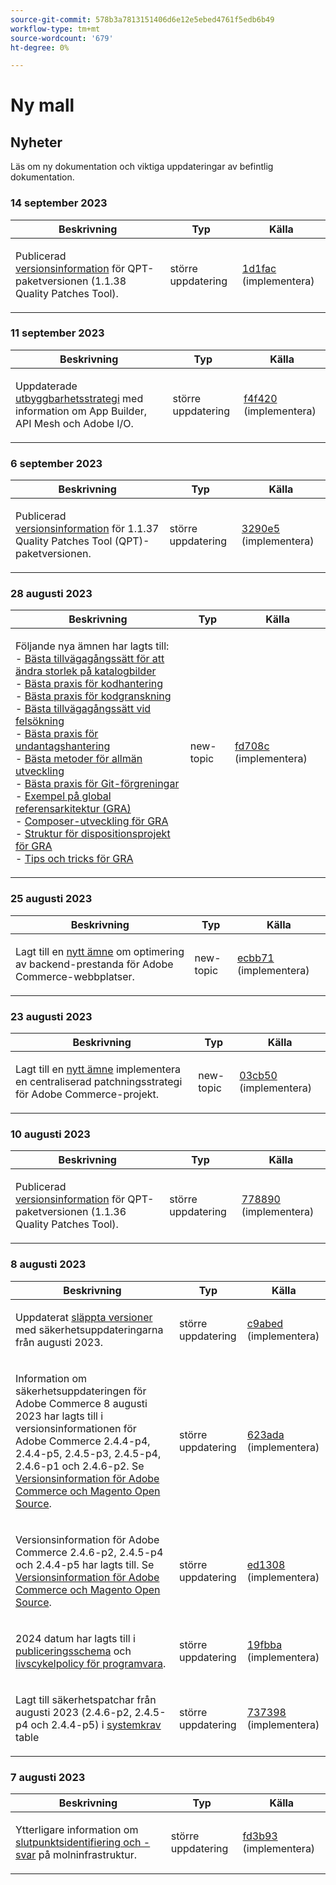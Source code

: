 ```yaml
---
source-git-commit: 578b3a7813151406d6e12e5ebed4761f5edb6b49
workflow-type: tm+mt
source-wordcount: '679'
ht-degree: 0%

---
```

# Ny mall

## Nyheter

Läs om ny dokumentation och viktiga uppdateringar av befintlig dokumentation.

### 14 september 2023

<table style="table-layout:auto;">
  <thead>
    <tr>
      <th>Beskrivning</th>
      <th>Typ</th>
      <th>Källa</th>
    </tr>
  </thead>
  <tbody>
    <tr>
      <td><p>Publicerad <a href="https://experienceleague.adobe.com/docs/commerce-operations/tools/quality-patches-tool/release-notes.html">versionsinformation</a> för QPT-paketversionen (1.1.38 Quality Patches Tool).</p>
</td>
      <td>större uppdatering</td>
      <td><a href="https://github.com/AdobeDocs/commerce-operations.en/commit/1d1fac956ceb8f869b60accfe0180c593d659ec1">1d1fac</a> (implementera)</td>
    </tr>
  </tbody>
</table>

### 11 september 2023

<table style="table-layout:auto;">
  <thead>
    <tr>
      <th>Beskrivning</th>
      <th>Typ</th>
      <th>Källa</th>
    </tr>
  </thead>
  <tbody>
    <tr>
      <td><p>Uppdaterade <a href="https://experienceleague.adobe.com/docs/commerce-operations/implementation-playbook/architecture/extensibility-strategy.html">utbyggbarhetsstrategi</a> med information om App Builder, API Mesh och Adobe I/O.</p>
</td>
      <td>större uppdatering</td>
      <td><a href="https://github.com/AdobeDocs/commerce-operations.en/commit/f4f420cee5f9241f56107c4218793af394ba1193">f4f420</a> (implementera)</td>
    </tr>
  </tbody>
</table>

### 6 september 2023

<table style="table-layout:auto;">
  <thead>
    <tr>
      <th>Beskrivning</th>
      <th>Typ</th>
      <th>Källa</th>
    </tr>
  </thead>
  <tbody>
    <tr>
      <td><p>Publicerad <a href="https://experienceleague.adobe.com/docs/commerce-operations/tools/quality-patches-tool/release-notes.html">versionsinformation</a> för 1.1.37 Quality Patches Tool (QPT)-paketversionen.</p>
</td>
      <td>större uppdatering</td>
      <td><a href="https://github.com/AdobeDocs/commerce-operations.en/commit/3290e58436259a7af81ed81b691a3ad032c812a5">3290e5</a> (implementera)</td>
    </tr>
  </tbody>
</table><!-- date_group -->

### 28 augusti 2023

<table style="table-layout:auto;">
  <thead>
    <tr>
      <th>Beskrivning</th>
      <th>Typ</th>
      <th>Källa</th>
    </tr>
  </thead>
  <tbody>
    <tr>
      <td><p>Följande nya ämnen har lagts till:<br />- <a href="https://experienceleague.adobe.com/docs/commerce-operations/implementation-playbook/best-practices/development/catalog-image-resizing.html">Bästa tillvägagångssätt för att ändra storlek på katalogbilder</a><br />- <a href="https://experienceleague.adobe.com/docs/commerce-operations/implementation-playbook/best-practices/development/code-management.html">Bästa praxis för kodhantering</a><br />- <a href="https://experienceleague.adobe.com/docs/commerce-operations/implementation-playbook/best-practices/development/code-review.html">Bästa praxis för kodgranskning</a><br />- <a href="https://experienceleague.adobe.com/docs/commerce-operations/implementation-playbook/best-practices/development/debugging.html">Bästa tillvägagångssätt vid felsökning</a><br />- <a href="https://experienceleague.adobe.com/docs/commerce-operations/implementation-playbook/best-practices/development/exception-handling.html">Bästa praxis för undantagshantering</a><br />- <a href="https://experienceleague.adobe.com/docs/commerce-operations/implementation-playbook/best-practices/development/general.html">Bästa metoder för allmän utveckling</a><br />- <a href="https://experienceleague.adobe.com/docs/commerce-operations/implementation-playbook/best-practices/development/git-branching.html">Bästa praxis för Git-förgreningar</a><br />- <a href="https://experienceleague.adobe.com/docs/commerce-operations/implementation-playbook/architecture/global-reference-architecture/examples.html">Exempel på global referensarkitektur (GRA)</a><br />- <a href="https://experienceleague.adobe.com/docs/commerce-operations/implementation-playbook/architecture/global-reference-architecture/composer/overview.html">Composer-utveckling för GRA</a><br />- <a href="https://experienceleague.adobe.com/docs/commerce-operations/implementation-playbook/architecture/global-reference-architecture/composer/project-structure.html">Struktur för dispositionsprojekt för GRA</a><br />- <a href="https://experienceleague.adobe.com/docs/commerce-operations/implementation-playbook/architecture/global-reference-architecture/composer/tips-and-tricks.html">Tips och tricks för GRA</a></p>
</td>
      <td>new-topic</td>
      <td><a href="https://github.com/AdobeDocs/commerce-operations.en/commit/fd708ce4c1ab69f2d6e3a3b10dcd2387ae829368">fd708c</a> (implementera)</td>
    </tr>
  </tbody>
</table>

### 25 augusti 2023

<table style="table-layout:auto;">
  <thead>
    <tr>
      <th>Beskrivning</th>
      <th>Typ</th>
      <th>Källa</th>
    </tr>
  </thead>
  <tbody>
    <tr>
      <td><p>Lagt till en <a href="https://experienceleague.adobe.com/docs/commerce-operations/implementation-playbook/best-practices/maintenance/backend-performance.html">nytt ämne</a> om optimering av backend-prestanda för Adobe Commerce-webbplatser.</p>
</td>
      <td>new-topic</td>
      <td><a href="https://github.com/AdobeDocs/commerce-operations.en/commit/ecbb71ad8745e4589856c6cbf283212ed61a3664">ecbb71</a> (implementera)</td>
    </tr>
  </tbody>
</table>

### 23 augusti 2023

<table style="table-layout:auto;">
  <thead>
    <tr>
      <th>Beskrivning</th>
      <th>Typ</th>
      <th>Källa</th>
    </tr>
  </thead>
  <tbody>
    <tr>
      <td><p>Lagt till en <a href="https://experienceleague.adobe.com/docs/commerce-operations/implementation-playbook/best-practices/maintenance/patching-at-scale.html">nytt ämne</a> implementera en centraliserad patchningsstrategi för Adobe Commerce-projekt.</p>
</td>
      <td>new-topic</td>
      <td><a href="https://github.com/AdobeDocs/commerce-operations.en/commit/03cb50be0cb18b6079c5c69aafc74c6099610fb0">03cb50</a> (implementera)</td>
    </tr>
  </tbody>
</table>

### 10 augusti 2023

<table style="table-layout:auto;">
  <thead>
    <tr>
      <th>Beskrivning</th>
      <th>Typ</th>
      <th>Källa</th>
    </tr>
  </thead>
  <tbody>
    <tr>
      <td><p>Publicerad <a href="https://experienceleague.adobe.com/docs/commerce-operations/tools/quality-patches-tool/release-notes.html">versionsinformation</a> för QPT-paketversionen (1.1.36 Quality Patches Tool).</p>
</td>
      <td>större uppdatering</td>
      <td><a href="https://github.com/AdobeDocs/commerce-operations.en/commit/778890d5840669df958e84381c2aade70a492454">778890</a> (implementera)</td>
    </tr>
  </tbody>
</table>

### 8 augusti 2023

<table style="table-layout:auto;">
  <thead>
    <tr>
      <th>Beskrivning</th>
      <th>Typ</th>
      <th>Källa</th>
    </tr>
  </thead>
  <tbody>
    <tr>
      <td><p>Uppdaterat <a href="https://experienceleague.adobe.com/docs/commerce-operations/release/versions.html">släppta versioner</a> med säkerhetsuppdateringarna från augusti 2023.</p>
</td>
      <td>större uppdatering</td>
      <td><a href="https://github.com/AdobeDocs/commerce-operations.en/commit/c9abed3c6ca156cdc19e7231f97cf2a8bd8ab100">c9abed</a> (implementera)</td>
    </tr>
    <tr>
      <td><p>Information om säkerhetsuppdateringen för Adobe Commerce 8 augusti 2023 har lagts till i versionsinformationen för Adobe Commerce 2.4.4-p4, 2.4.4-p5, 2.4.5-p3, 2.4.5-p4, 2.4.6-p1 och 2.4.6-p2.  Se <a href="https://experienceleague.adobe.com/docs/commerce-operations/release/notes/overview.html">Versionsinformation för Adobe Commerce och Magento Open Source</a>.</p>
</td>
      <td>större uppdatering</td>
      <td><a href="https://github.com/AdobeDocs/commerce-operations.en/commit/623ada901bad9f766451d9c9166e82f1cee85c0d">623ada</a> (implementera)</td>
    </tr>
    <tr>
      <td><p>Versionsinformation för Adobe Commerce 2.4.6-p2, 2.4.5-p4 och 2.4.4-p5 har lagts till. Se <a href="https://experienceleague.adobe.com/docs/commerce-operations/release/notes/overview.html">Versionsinformation för Adobe Commerce och Magento Open Source</a>.</p>
</td>
      <td>större uppdatering</td>
      <td><a href="https://github.com/AdobeDocs/commerce-operations.en/commit/ed1308771a799bcbaf71a8f82542c45d37f9c141">ed1308</a> (implementera)</td>
    </tr>
    <tr>
      <td><p>2024 datum har lagts till i <a href="https://experienceleague.adobe.com/docs/commerce-operations/release/planning/schedule.html">publiceringsschema</a> och <a href="https://experienceleague.adobe.com/docs/commerce-operations/release/planning/lifecycle-policy.html">livscykelpolicy för programvara</a>.</p>
</td>
      <td>större uppdatering</td>
      <td><a href="https://github.com/AdobeDocs/commerce-operations.en/commit/19fbba535c047a8d877428afc071540d3fa12390">19fbba</a> (implementera)</td>
    </tr>
    <tr>
      <td><p>Lagt till säkerhetspatchar från augusti 2023 (2.4.6-p2, 2.4.5-p4 och 2.4.4-p5) i <a href="https://experienceleague.adobe.com/docs/commerce-operations/installation-guide/system-requirements.html">systemkrav</a> table</p>
</td>
      <td>större uppdatering</td>
      <td><a href="https://github.com/AdobeDocs/commerce-operations.en/commit/7373980a0648be5e0f7dc4a307074d934f646b24">737398</a> (implementera)</td>
    </tr>
  </tbody>
</table>

### 7 augusti 2023

<table style="table-layout:auto;">
  <thead>
    <tr>
      <th>Beskrivning</th>
      <th>Typ</th>
      <th>Källa</th>
    </tr>
  </thead>
  <tbody>
    <tr>
      <td><p>Ytterligare information om <a href="https://experienceleague.adobe.com/docs/commerce-operations/implementation-playbook/infrastructure/cloud/security.html">slutpunktsidentifiering och -svar</a> på molninfrastruktur.</p>
</td>
      <td>större uppdatering</td>
      <td><a href="https://github.com/AdobeDocs/commerce-operations.en/commit/fd3b93aaa79e84d356217b6adfe7181895e84f07">fd3b93</a> (implementera)</td>
    </tr>
  </tbody>
</table><!-- date_group --><!-- month_group --><!-- year_group -->
